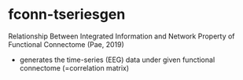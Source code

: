 # fconn-tseriesgen
Relationship Between Integrated Information and Network Property of Functional Connectome (Pae, 2019)
* generates the time-series (EEG) data under given functional connectome (=correlation matrix) 
